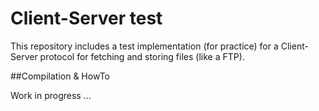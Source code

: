 Client-Server test
==================

This repository includes a test implementation (for practice) for a Client-Server protocol
for fetching and storing files (like a FTP).

##Compilation & HowTo

Work in progress ...